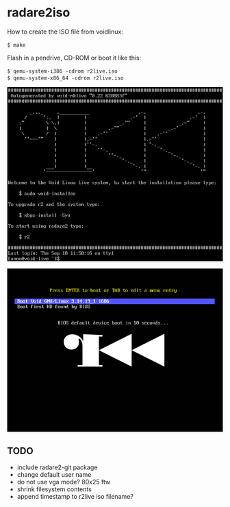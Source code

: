 radare2iso
==========

How to create the ISO file from voidlinux:

	$ make

Flash in a pendrive, CD-ROM or boot it like this:

	$ qemu-system-i386 -cdrom r2live.iso
	$ qemu-system-x86_64 -cdrom r2live.iso

![img](img/r2live.png)

![img](img/r2live2.png)

TODO
----

* include radare2-git package
* change default user name
* do not use vga mode? 80x25 ftw
* shrink filesystem contents
* append timestamp to r2live iso filename?
